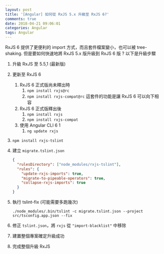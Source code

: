 ```yaml
---
layout: post
title: '[Angular] 如何從 RxJS 5.x 升級至 RxJS 6?'
comments: true
date: 2018-04-21 09:06:01
categories: Angular
tags: Angular
---
```


RxJS 6 提供了更便利的 import 方式，而且套件檔案變小，也可以被 tree-shaking. 但是要如何快速地將 RxJS 5.x 版升級到 RxJS 6 版 ? 以下是升級步驟

<!-- more -->

1. 升級 RxJS 至 5.5,1 (最新版)

2. 更新至 RxJS 6

   1. RxJS 6 正式版尚未釋出時
      1. `npm install rxjs@rc`
      2. `npm install rxjs-compat@rc` 這套件的功能是讓 RxJS 6 可以向下相容
   2. RxJS 6 正式版釋出後
      1. `npm install rxjs`
      2. `npm install rxjs-compat `
   3. 使用 Angular CLI 6 1 
      1. `ng update rxjs`

3. `npm install rxjs-tslint`

4. 建立 `migrate.tslint.json`

   ```json
   {
     "rulesDirectory": ["node_modules/rxjs-tslint"],
     "rules": {
       "update-rxjs-imports": true,
       "migrate-to-pipeable-operators": true,
       "collapse-rxjs-imports": true
     }
   }
   ```

5. 執行 tslint-fix (可能需要多跑幾次)

    `./node_modules/.bin/tslint -c migrate.tslint.json --project src/tsconfig.app.json --fix`

6. 修正 `tslint.json`，將 `rxjs` 從 `"import-blacklist"` 中移除

7. 建置整個專案確定升級成功

8. 完成整個升級 RxJS
